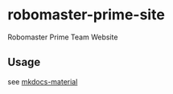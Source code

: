 # robomaster-prime-site
Robomaster Prime Team Website

## Usage
see [mkdocs-material](https://squidfunk.github.io/mkdocs-material/)